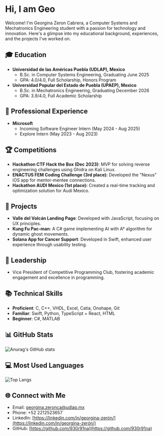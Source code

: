 # Hi, I am Geo

Welcome! I'm Georgina Zeron Cabrera, a Computer Systems and Mechatronics Engineering student with a passion for technology and innovation. Here's a glimpse into my educational background, experiences, and the projects I've worked on.

## 🎓 Education

- **Universidad de las Américas Puebla (UDLAP), Mexico**
  - B.Sc. in Computer Systems Engineering, Graduating June 2025
  - GPA: 4.0/4.0, Full Scholarship, Honors Program
- **Universidad Popular del Estado de Puebla (UPAEP), Mexico**
  - B.Sc. in Mechatronics Engineering, Graduating December 2026
  - GPA: 3.9/4.0, Full Academic Scholarship

## 💼 Professional Experience

- **Microsoft**
  - Incoming Software Engineer Intern (May 2024 - Aug 2025)
  - Explore Intern (May 2023 - Aug 2023)

## 🏆 Competitions

- **Hackathon CTF Hack the Box (Dec 2023)**: MVP for solving reverse engineering challenges using Ghidra on Kali Linux.
- **ENACTUS FEM Coding Challenge (3rd place):** Developed the "Nexus" iOS app for mentor-mentee connections.
- **Hackathon AUDI Mexico (1st place):** Created a real-time tracking and optimization solution for Audi Mexico.


## 🚀 Projects

- **Valle del Volcán Landing Page**: Developed with JavaScript, focusing on UX principles.
- **Kung Fu Pac-man**: A C# game implementing AI with A* algorithm for dynamic ghost movements.
- **Solana App for Cancer Support**: Developed in Swift, enhanced user experience through usability testing.

## 👥 Leadership

- Vice President of Competitive Programming Club, fostering academic engagement and excellence in programming.

## 📚 Technical Skills

- **Proficient**: C, C++, VHDL, Excel, Catia, Onshape, Git
- **Familiar**: Swift, Python, TypeScript + React, HTML
- **Beginner**: C#, MATLAB

## 📊 GitHub Stats

![Anurag's GitHub stats](https://github-readme-stats.vercel.app/api?username=930r91na&show_icons=true&bg_color=00000000&theme=dark&rank_icon=github)

## 💻 Most Used Languages

![Top Langs](https://github-readme-stats.vercel.app/api/top-langs/?username=930r91na&hide=javascript,html&theme=dark&layout=compact)


## 🌐 Connect with Me

- Email: [georgina.zeronca@udlap.mx](mailto:georgina.zeronca@udlap.mx)
- Phone: +52 2212523657
- LinkedIn: [https://linkedin.com/in/georgina-zerón/](https://linkedin.com/in/georgina-zerón/)
- GitHub: [https://github.com/930r91na](https://github.com/930r91na)
